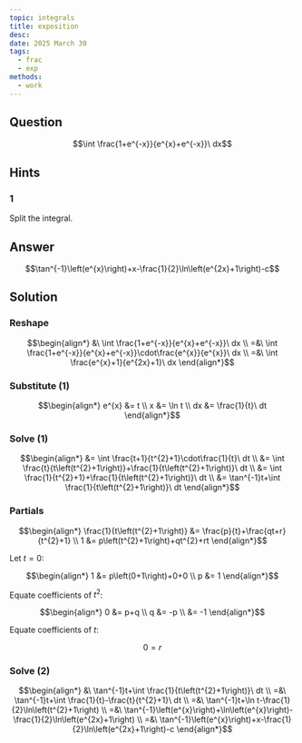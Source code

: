 ```yaml
---
topic: integrals
title: exposition
desc: 
date: 2025 March 30
tags:
  - frac
  - exp
methods:
  - work
---
```



## Question
```math
\int \frac{1+e^{-x}}{e^{x}+e^{-x}}\ dx
```


## Hints

### 1
Split the integral.


## Answer
```math
\tan^{-1}\left(e^{x}\right)+x-\frac{1}{2}\ln\left(e^{2x}+1\right)-c
```


## Solution

### Reshape
```math
\begin{align*}
  &\ \int \frac{1+e^{-x}}{e^{x}+e^{-x}}\ dx
  \\ =&\ \int \frac{1+e^{-x}}{e^{x}+e^{-x}}\cdot\frac{e^{x}}{e^{x}}\ dx
  \\ =&\ \int \frac{e^{x}+1}{e^{2x}+1}\ dx
\end{align*}
```

### Substitute (1)
```math
\begin{align*}
  e^{x} &= t
  \\ x &= \ln t
  \\ dx &= \frac{1}{t}\ dt
\end{align*}
```

### Solve (1)
```math
\begin{align*}
  &= \int \frac{t+1}{t^{2}+1}\cdot\frac{1}{t}\ dt
  \\ &= \int \frac{t}{t\left(t^{2}+1\right)}+\frac{1}{t\left(t^{2}+1\right)}\ dt
  \\ &= \int \frac{1}{t^{2}+1}+\frac{1}{t\left(t^{2}+1\right)}\ dt
  \\ &= \tan^{-1}t+\int \frac{1}{t\left(t^{2}+1\right)}\ dt
\end{align*}
```

### Partials
```math
\begin{align*}
  \frac{1}{t\left(t^{2}+1\right)}
    &= \frac{p}{t}+\frac{qt+r}{t^{2}+1}
  \\ 1 &= p\left(t^{2}+1\right)+qt^{2}+rt
\end{align*}
```

Let $t = 0$:

```math
\begin{align*}
  1 &= p\left(0+1\right)+0+0
  \\ p &= 1
\end{align*}
```

Equate coefficients of $t^2$:

```math
\begin{align*}
  0 &= p+q
  \\ q &= -p
  \\ &= -1
\end{align*}
```

Equate coefficients of $t$:

```math
0 = r
```

### Solve (2)
```math
\begin{align*}
  &\ \tan^{-1}t+\int \frac{1}{t\left(t^{2}+1\right)}\ dt
  \\ =&\ \tan^{-1}t+\int \frac{1}{t}-\frac{t}{t^{2}+1}\ dt
  \\ =&\ \tan^{-1}t+\ln t-\frac{1}{2}\ln\left(t^{2}+1\right)
  \\ =&\ \tan^{-1}\left(e^{x}\right)+\ln\left(e^{x}\right)-\frac{1}{2}\ln\left(e^{2x}+1\right)
  \\ =&\ \tan^{-1}\left(e^{x}\right)+x-\frac{1}{2}\ln\left(e^{2x}+1\right)-c
\end{align*}
```
